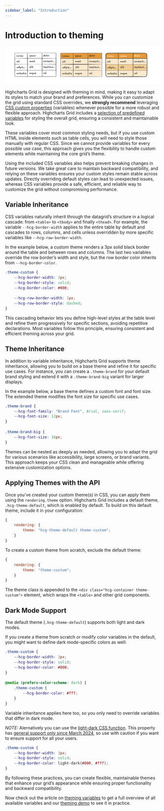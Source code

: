 ```yaml
---
sidebar_label: "Introduction"
---
```


# Introduction to theming

![An illustration showing theming concept](ill_theming.png)

Highcharts Grid is designed with theming in mind, making it easy to adapt its styles to match your brand and preferences. While you can customize the grid using standard CSS overrides, we **strongly recommend** leveraging [CSS custom properties](https://developer.mozilla.org/en-US/docs/Web/CSS/Using_CSS_custom_properties) (variables) whenever possible for a more robust and flexible approach. Highcharts Grid includes a [selection of predefined variables](https://www.highcharts.com/docs/grid/theming/theming-variables) for styling the overall grid, ensuring a consistent and maintainable look.

These variables cover most common styling needs, but if you use custom HTML inside elements such as table cells, you will need to style those manually with regular CSS. Since we cannot provide variables for every possible use case, this approach gives you the flexibility to handle custom elements while maintaining the core grid’s theme.

Using the included CSS variables also helps prevent breaking changes in future versions. We take great care to maintain backward compatibility, and relying on these variables ensures your custom styles remain stable across updates. Directly overriding default styles can lead to unexpected issues, whereas CSS variables provide a safe, efficient, and reliable way to customize the grid without compromising performance.

## Variable Inheritance

CSS variables naturally inherit through the datagrid’s structure in a logical cascade: from `<table>` to `<tbody>` and finally `<thead>`. For example, the variable `--hcg-border-width` applies to the entire table by default and cascades to rows, columns, and cells unless overridden by more specific variables like `--hcg-row-border-width`.

In the example below, a custom theme renders a 3px solid black border around the table and between rows and columns. The last two variables override the row border’s width and style, but the row border color inherits from `--hcg-border-color`.

```css
.theme-custom {
    --hcg-border-width: 3px;
    --hcg-border-style: solid;
    --hcg-border-color: #000;

    --hcg-row-border-width: 1px;
    --hcg-row-border-style: dashed;
}
```

This cascading behavior lets you define high-level styles at the table level and refine them progressively for specific sections, avoiding repetitive declarations. Most variables follow this principle, ensuring consistent and efficient theming across your grid.

## Theme Inheritance

In addition to variable inheritance, Highcharts Grid supports theme inheritance, allowing you to build on a base theme and refine it for specific use cases. For instance, you can create a `.theme-brand` for your default brand styling and extend it with a `.theme-brand-big` variant for larger displays.

In the example below, a base theme defines a custom font and font size. The extended theme modifies the font size for specific use cases.

```css
.theme-brand {
    --hcg-font-family: "Brand Font", Arial, sans-serif;
    --hcg-font-size: 12px;
}

.theme-brand-big {
    --hcg-font-size: 16px;
}
```

Themes can be nested as deeply as needed, allowing you to adapt the grid for various scenarios like accessibility, large screens, or brand variants. This approach keeps your CSS clean and manageable while offering extensive customization options.

## Applying Themes with the API

Once you’ve created your custom theme(s) in CSS, you can apply them using the `rendering.theme` option. Highcharts Grid includes a default theme, `.hcg-theme-default`, which is enabled by default. To build on this default theme, include it in your configuration:

```js
{
    rendering: {
        theme: "hcg-theme-default theme-custom";
    }
}
```

To create a custom theme from scratch, exclude the default theme:

```js
{
    rendering: {
        theme: "theme-custom";
    }
}
```

The theme class is appended to the `<div class="hcg-container theme-custom">` element, which wraps the `<table>` and other grid components.

## Dark Mode Support

The default theme (`.hcg-theme-default`) supports both light and dark modes.

If you create a theme from scratch or modify color variables in the default, you might want to define dark mode-specific colors as well:

```css
.theme-custom {
    --hcg-border-width: 3px;
    --hcg-border-style: solid;
    --hcg-border-color: #000;
}

@media (prefers-color-scheme: dark) {
    .theme-custom {
        --hcg-border-color: #fff;
    }
}
```

Variable inheritance applies here too, so you only need to override variables that differ in dark mode.

*NOTE:* Alernatively you can use the [light-dark CSS function](https://developer.mozilla.org/en-US/docs/Web/CSS/color_value/light-dark). This property has [general support only since March 2024](https://caniuse.com/?search=light-dark), so use with caution if you want to ensure support for all your users.

```css
.theme-custom {
    --hcg-border-width: 3px;
    --hcg-border-style: solid;
    --hcg-border-color: light-dark(#000, #fff);
}
```

By following these practices, you can create flexible, maintainable themes that enhance your grid’s appearance while ensuring proper functionality and backward compatibility.

Now check out the article on [theming variables](https://www.highcharts.com/docs/grid/theming/theming-variables) to get a full overview of all available variables and our [theming demo](https://www.highcharts.com/grid/demo/grid/theming/theming) to see it in practice.

